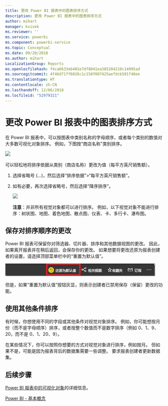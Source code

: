 ```yaml
---
title: 更改 Power BI 报表中的图表排序方式
description: 更改 Power BI 报表中的图表排序方式
author: mihart
manager: kvivek
ms.reviewer: ''
ms.service: powerbi
ms.component: powerbi-service
ms.topic: Conceptual
ms.date: 09/20/2018
ms.author: mihart
LocalizationGroup: Reports
ms.openlocfilehash: f4ca6633eb401e7df8041ea385284210c14995ad
ms.sourcegitcommit: 4f46d71ff6026c1c158f007425aefdcb501f48ee
ms.translationtype: HT
ms.contentlocale: zh-CN
ms.lasthandoff: 12/06/2018
ms.locfileid: "52979321"
---
```

# <a name="change-how-a-chart-is-sorted-in-a-power-bi-report"></a>更改 Power BI 报表中的图表排序方式
在 Power BI 报表中，可以按图表中类别名称的字母顺序，或者每个类别的数值对大多数可视化对象排序。 例如，下图按“商店名称”类别排序。

![](media/end-user-change-sort/pbi_chartsortcategory.png)

可以轻松地将排序依据从类别（商店名称）更改为值（每平方英尺销售额）。

1. 选择省略号 (…)，然后选择“排序依据”>“每平方英尺销售额”。
2. 如有必要，再次选择省略号，然后选择“降序排序”。

   ![](media/end-user-change-sort/sort.gif)

   **注意**：并非所有视觉对象都可以进行排序。  例如，以下视觉对象不能进行排序：树状图、地图、着色地图、散点图、仪表、卡、多行卡、瀑布图。

## <a name="saving-changes-you-make-to-sort-order"></a>保存对排序顺序的更改
Power BI 报表可保留你对筛选器、切片器、排序和其他数据视图的更改。 因此，如果离开报表并在稍后返回，会保存你的更改。  如果想要将更改还原为报表创建者的设置，请选择顶部菜单栏中的“重置为默认值”。 

![持久性排序](media/end-user-change-sort/power-bi-reset-to-default.png)

但是，如果“重置为默认值”按钮灰显，则表示创建者已禁用保存（保留）更改的功能。

<a name="other"></a>
## <a name="sorting-using-other-criteria"></a>使用其他条件排序
有时候，你想使用不同的字段或其他条件对视觉对象排序。  例如，你可能想按月份（而不是字母顺序）排序，或者按整个数值而不是数字排序（例如 0、1、9、20，而不是 0、1、20、9）。  

在某些情况下，你可以按照你想要的方式对视觉对象进行排序，例如按月。  但如果不是，可能是因为报表背后的数据集需要一些调整。 要求报表创建者更新数据集。

## <a name="next-steps"></a>后续步骤
[Power BI 报表中的可视化对象](end-user-visualizations.md)的详细信息。

[Power BI - 基本概念](end-user-basic-concepts.md)